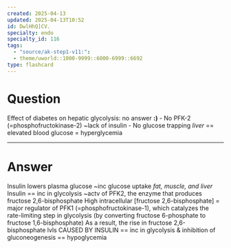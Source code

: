 ```yaml
---
created: 2025-04-13
updated: 2025-04-13T10:52
id: DwlHhQ]CV.
specialty: endo
specialty_id: 116
tags:
  - "source/ak-step1-v11:": 
  - theme/uworld::1000-9999::6000-6999::6692
type: flashcard
---
```


# Question
Effect of diabetes on hepatic glycolysis: no answer **:)**       - No PFK-2 (=phosphofructokinase-2) ~lack of insulin    - No glucose trapping *liver* == elevated blood glucose = hyperglycemia

---

# Answer
Insulin lowers plasma glucose ~inc glucose uptake *fat, muscle, and liver* Insulin == inc in glycolysis ~actv of PFK2, the enzyme that produces fructose 2,6-bisphosphate  High intracellular [fructose 2,6-bisphosphate] = major regulator of PFK1 (=phosphofructokinase-1), which catalyzes the rate-limiting step in glycolysis (by converting fructose 6-phosphate to fructose 1,6-bisphosphate)  As a result, the rise in fructose 2,6-bisphosphate lvls CAUSED BY INSULIN == inc in glycolysis & inhibition of gluconeogenesis == hypoglycemia